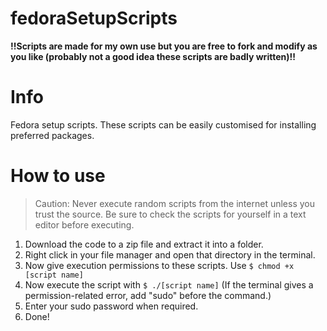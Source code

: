 # fedoraSetupScripts
**!!Scripts are made for my own use but you are free to fork and modify as you like (probably not a good idea these scripts are badly written)!!**
# Info
Fedora setup scripts. These scripts can be easily customised for installing preferred packages.
# How to use
>Caution: Never execute random scripts from the internet unless you trust the source. Be sure to check the scripts for yourself in a text editor before executing.

1) Download the code to a zip file and extract it into a folder.
2) Right click in your file manager and open that directory in the terminal.
3) Now give execution permissions to these scripts. Use
```$ chmod +x [script name]```
4) Now execute the script with
```$ ./[script name]```
(If the terminal gives a permission-related error, add "sudo" before the command.)
5) Enter your sudo password when required.
6) Done!
